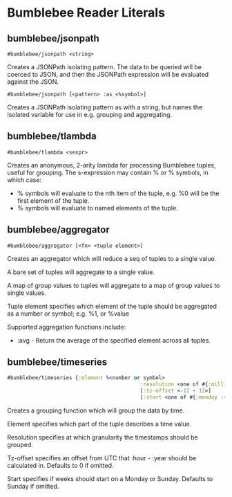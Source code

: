 # Bumblebee Reader Literals

## bumblebee/jsonpath

    #bumblebee/jsonpath <string>

Creates a JSONPath isolating pattern. The data to be queried will be coerced to JSON, and then the JSONPath expression will be evaluated against the JSON.

    #bumblebee/jsonpath [<pattern> :as <%symbol>]

Creates a JSONPath isolating pattern as with a string, but names the isolated variable for use in e.g. grouping and aggregating.

## bumblebee/tlambda

    #bumblebee/tlambda <sexpr>

Creates an anonymous, 2-arity lambda for processing Bumblebee tuples, useful for grouping. The s-expression may contain %<number> or %<symbol> symbols, in which case:

- %<number> symbols will evaluate to the nth item of the tuple, e.g. %0 will be the first element of the tuple.
- %<symbol> symbols will evaluate to named elements of the tuple.

## bumblebee/aggregator

    #bumblebee/aggregator [<fn> <tuple element>]

Creates an aggregator which will reduce a seq of tuples to a single value.

A bare set of tuples will aggregate to a single value.

A map of group values to tuples will aggregate to a map of group values to single values.

Tuple element specifies which element of the tuple should be aggregated as a number or symbol; e.g. %1, or %value

Supported aggregation functions include:

- :avg - Return the average of the specified element across all tuples.

## bumblebee/timeseries

```clojure
#bumblebee/timeseries {:element %<number or symbol>
                                           :resolution <one of #{:millisecond :second :minute :hour :day :week :month :year}>
                                           [:tz-offset <-12 - 12>]
                                           [:start <one of #{:monday :sunday}>]}
```

Creates a grouping function which will group the data by time.

Element specifies which part of the tuple describes a time value.

Resolution specifies at which granularity the timestamps should be grouped.

Tz-offset specifies an offset from UTC that :hour - :year should be
calculated in. Defaults to 0 if omitted.

Start specifies if weeks should start on a Monday or Sunday. Defaults
to Sunday if omitted.
